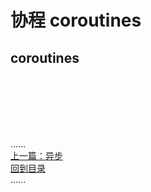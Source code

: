 # 协程 coroutines

## coroutines

<br />
<br />
<br />
<br />
<br />

......     
[上一篇：异步](../asyncio/asyncio.md)    
[回到目录](../Readme.md)   
......
